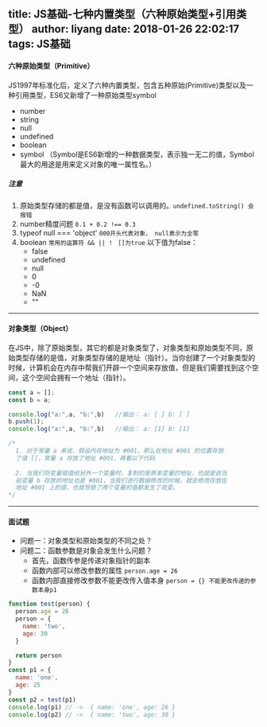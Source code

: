 title: JS基础-七种内置类型（六种原始类型+引用类型）
author: liyang
date: 2018-01-26 22:02:17
tags: JS基础
---
#### 六种原始类型（Primitive）

JS1997年标准化后，定义了六种内置类型，包含五种原始(Primitive)类型以及一种引用类型，ES6又新增了一种原始类型symbol

* number
* string
* null
* undefined
* boolean
* symbol （Symbol是ES6新增的一种数据类型，表示独一无二的值，Symbol最大的用途是用来定义对象的唯一属性名。）

##### 注意

1. 原始类型存储的都是值，是没有函数可以调用的。`undefined.toString() 会报错`
2. number精度问题 `0.1 + 0.2 !== 0.3 `
3. typeof null === 'object'  `000开头代表对象， null表示为全零`
4. boolean `常用的运算符 && || ! ` `[]为true` 以下值为false：
     - false
     - undefined
     - null
     - 0
     - -0
     - NaN
     - ""

---

#### 对象类型（Object）

在JS中，除了原始类型，其它的都是对象类型了，对象类型和原始类型不同，原始类型存储的是值，对象类型存储的是地址（指针）。当你创建了一个对象类型的时候，计算机会在内存中帮我们开辟一个空间来存放值，但是我们需要找到这个空间，这个空间会拥有一个地址（指针）。

```js
const a = [];
const b = a;

console.log("a:",a, "b:",b)   //输出： a: [ ] b: [ ]
b.push(1);
console.log("a:",a, "b:",b)   //输出： a: [1] b: [1]

/*
  1. 对于常量 a 来说，假设内存地址为 #001，那么在地址 #001 的位置存放
  了值 []，常量 a 存放了地址 #001，再看以下代码
  
  2. 当我们将变量赋值给另外一个变量时，复制的是原本变量的地址，也就是说当
  前变量 b 存放的地址也是 #001，当我们进行数据修改的时候，就会修改存放在
  地址 #001 上的值，也就导致了两个变量的值都发生了改变。
*/

```

---

#### 面试题

- 问题一：对象类型和原始类型的不同之处？
- 问题二：函数参数是对象会发生什么问题？
	- 首先，函数传参是传递对象指针的副本
    - 函数内部可以修改参数的属性 `person.age = 26`
    - 函数内部直接修改参数不能更改传入值本身 `person = {} 不能更改传递的参数本身p1`

```js
function test(person) {
  person.age = 26
  person = {
    name: 'two',
    age: 30
  }

  return person
}
const p1 = {
  name: 'one',
  age: 25
}
const p2 = test(p1)
console.log(p1) // ->  { name: 'one', age: 26 }
console.log(p2) // ->  { name: 'two', age: 30 }
```